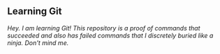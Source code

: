 ## Learning Git

*Hey. I am learning Git! This repository is a proof of commands that succeeded and also has failed commands that I discretely buried like a ninja. Don't mind me.*